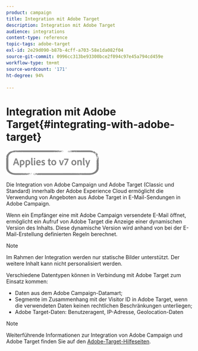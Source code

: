 ```yaml
---
product: campaign
title: Integration mit Adobe Target
description: Integration mit Adobe Target
audience: integrations
content-type: reference
topic-tags: adobe-target
exl-id: 2e29d090-b87b-4cff-a703-58e1da082f04
source-git-commit: 0996cc313be93300bce2f094c97e45a794cd459e
workflow-type: tm+mt
source-wordcount: '171'
ht-degree: 94%

---
```


# Integration mit Adobe Target{#integrating-with-adobe-target}

![](../../assets/v7-only.svg)

Die Integration von Adobe Campaign und Adobe Target (Classic und Standard) innerhalb der Adobe Experience Cloud ermöglicht die Verwendung von Angeboten aus Adobe Target in E-Mail-Sendungen in Adobe Campaign.

Wenn ein Empfänger eine mit Adobe Campaign versendete E-Mail öffnet, ermöglicht ein Aufruf von Adobe Target die Anzeige einer dynamischen Version des Inhalts. Diese dynamische Version wird anhand von bei der E-Mail-Erstellung definierten Regeln berechnet.

>[!NOTE]
>
>Im Rahmen der Integration werden nur statische Bilder unterstützt. Der weitere Inhalt kann nicht personalisiert werden.

Verschiedene Datentypen können in Verbindung mit Adobe Target zum Einsatz kommen:

* Daten aus dem Adobe Campaign-Datamart;
* Segmente im Zusammenhang mit der Visitor ID in Adobe Target, wenn die verwendeten Daten keinen rechtlichen Beschränkungen unterliegen;
* Adobe Target-Daten: Benutzeragent, IP-Adresse, Geolocation-Daten

>[!NOTE]
>
>Weiterführende Informationen zur Integration von Adobe Campaign und Adobe Target finden Sie auf den [Adobe-Target-Hilfeseiten](https://experienceleague.adobe.com/docs/target/using/integrate/campaign-and-target.html?lang=de).
